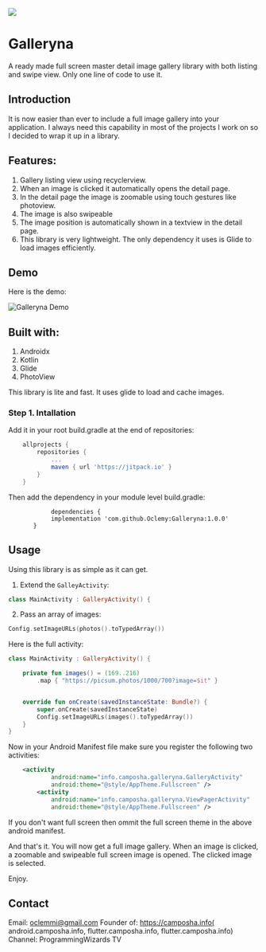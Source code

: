 ![](https://jitpack.io/v/Oclemy/Galleryna.svg)

# Galleryna
A ready made full screen master detail image gallery library with both listing and swipe view. Only one line of code to use it.


## Introduction
It is now easier than ever to include a full image gallery into your application. I always need this capability in most of the projects 
I work on so I decided to wrap it up in a library.

## Features:

1. Gallery listing view using recyclerview.
2. When an image is clicked it automatically opens the detail page.
3. In the detail page the image is zoomable using touch gestures like photoview.
4. The image is also swipeable
5. The image position is automatically shown in a textview in the detail page.
6. This library is very lightweight. The only dependency it uses is Glide to load images efficiently.

## Demo
Here is the demo:

![Galleryna Demo](galleryna_demo.gif)

## Built with:
1. Androidx
2. Kotlin
3. Glide
4. PhotoView

This library is lite and fast. It uses glide to load and cache images.

### Step 1. Intallation
Add it in your root build.gradle at the end of repositories:

```groovy
	allprojects {
		repositories {
			...
			maven { url 'https://jitpack.io' }
		}
	}
```
Then add the dependency in your module level build.gradle:
```
            dependencies {
	        implementation 'com.github.Oclemy:Galleryna:1.0.0'
	   }
```

## Usage

Using this library is as simple as it can get. 

1. Extend the `GalleyActivity`:

```kotlin
class MainActivity : GalleryActivity() {
```

2. Pass an array of images:

```kotlin
Config.setImageURLs(photos().toTypedArray())
```

Here is the full activity:
```kotlin
class MainActivity : GalleryActivity() {

    private fun images() = (169..216)
        .map { "https://picsum.photos/1000/700?image=$it" }


    override fun onCreate(savedInstanceState: Bundle?) {
        super.onCreate(savedInstanceState)
        Config.setImageURLs(images().toTypedArray())
    }
}
```

Now in your Android Manifest file make sure you register the following two activities:

```xml
 	<activity
            android:name="info.camposha.galleryna.GalleryActivity"
            android:theme="@style/AppTheme.Fullscreen" />
        <activity
            android:name="info.camposha.galleryna.ViewPagerActivity"
            android:theme="@style/AppTheme.Fullscreen" />
```
If you don't want full screen then ommit the full screen theme in the above android manifest.

And that's it. You will now get a full image gallery. When an image is clicked, a zoomable and swipeable full screen image is opened. The clicked image is selected.

Enjoy.

## Contact
 Email: oclemmi@gmail.com
 Founder of: https://camposha.info( android.camposha.info, flutter.camposha.info, flutter.camposha.info)
 Channel: ProgrammingWizards TV

